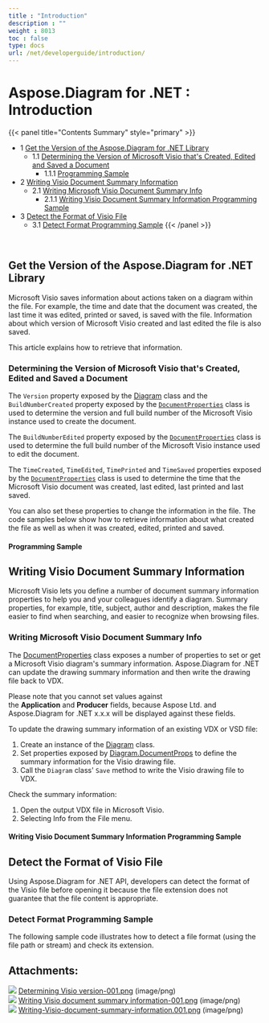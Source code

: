 ```yaml
---
title : "Introduction" 
description : "" 
weight : 8013 
toc : false
type: docs
url: /net/developerguide/introduction/
---
```


# Aspose.Diagram for .NET : Introduction


{{< panel title="Contents Summary" style="primary" >}}
*   1 [Get the Version of the Aspose.Diagram for .NET Library](#get-the-version-of-the-aspose.diagram-for-.net-library)
    *   1.1 [Determining the Version of Microsoft Visio that's Created, Edited and Saved a Document](#determining-the-version-of-microsoft-visio-that's-created,-edited-and-saved-a-document)
        *   1.1.1 [Programming Sample](#programming-sample)
*   2 [Writing Visio Document Summary Information](#writing-visio-document-summary-information)
    *   2.1 [Writing Microsoft Visio Document Summary Info](#writing-microsoft-visio-document-summary-info)
        *   2.1.1 [Writing Visio Document Summary Information Programming Sample](#writing-visio-document-summary-information-programming-sample)
*   3 [Detect the Format of Visio File](#detect-the-format-of-visio-file)
    *   3.1 [Detect Format Programming Sample](#detect-format-programming-sample)
{{< /panel >}}
 

 

## Get the Version of the Aspose.Diagram for .NET Library

Microsoft Visio saves information about actions taken on a diagram within the file. For example, the time and date that the document was created, the last time it was edited, printed or saved, is saved with the file. Information about which version of Microsoft Visio created and last edited the file is also saved.

This article explains how to retrieve that information.

### Determining the Version of Microsoft Visio that's Created, Edited and Saved a Document

The `Version` property exposed by the [Diagram](https://apireference.aspose.com/net/diagram/aspose.diagram/diagram/) class and the `BuildNumberCreated` property exposed by the [`DocumentProperties`](https://apireference.aspose.com/net/diagram/aspose.diagram/documentproperties/) class is used to determine the version and full build number of the Microsoft Visio instance used to create the document.

The `BuildNumberEdited` property exposed by the [`DocumentProperties`](http://www.aspose.com/api/net/diagram/aspose.diagram/documentproperties) class is used to determine the full build number of the Microsoft Visio instance used to edit the document.

The `TimeCreated`, `TimeEdited`, `TimePrinted` and `TimeSaved` properties exposed by the [`DocumentProperties`](http://www.aspose.com/api/net/diagram/aspose.diagram/documentproperties) class is used to determine the time that the Microsoft Visio document was created, last edited, last printed and last saved.

You can also set these properties to change the information in the file. The code samples below show how to retrieve information about what created the file as well as when it was created, edited, printed and saved.

#### Programming Sample

## Writing Visio Document Summary Information

Microsoft Visio lets you define a number of document summary information properties to help you and your colleagues identify a diagram. Summary properties, for example, title, subject, author and description, makes the file easier to find when searching, and easier to recognize when browsing files.

### Writing Microsoft Visio Document Summary Info

The [DocumentProperties](http://www.aspose.com/api/net/diagram/aspose.diagram/documentproperties) class exposes a number of properties to set or get a Microsoft Visio diagram's summary information. Aspose.Diagram for .NET can update the drawing summary information and then write the drawing file back to VDX.

Please note that you cannot set values against the **Application** and **Producer** fields, because Aspose Ltd. and Aspose.Diagram for .NET x.x.x will be displayed against these fields.

To update the drawing summary information of an existing VDX or VSD file:

1.  Create an instance of the [Diagram](https://apireference.aspose.com/net/diagram/aspose.diagram/diagram/) class.
2.  Set properties exposed by [Diagram.DocumentProps](http://www.aspose.com/api/net/diagram/aspose.diagram/diagram/properties/documentprops) to define the summary information for the Visio drawing file.
3.  Call the `Diagram` class' `Save` method to write the Visio drawing file to VDX.

Check the summary information:

1.  Open the output VDX file in Microsoft Visio.
2.  Selecting Info from the File menu.

#### Writing Visio Document Summary Information Programming Sample

## Detect the Format of Visio File

Using Aspose.Diagram for .NET API, developers can detect the format of the Visio file before opening it because the file extension does not guarantee that the file content is appropriate.

### Detect Format Programming Sample

The following sample code illustrates how to detect a file format (using the file path or stream) and check its extension.

## Attachments:

![](https://docs2.aspose.com/diagram/net/images/icons/bullet_blue.gif) [Determining Visio version-001.png](https://docs2.aspose.com/diagram/net/attachments/18350195/18546815.png) (image/png)  
![](https://docs2.aspose.com/diagram/net/images/icons/bullet_blue.gif) [Writing Visio document summary information-001.png](https://docs2.aspose.com/diagram/net/attachments/18350195/18546814.png) (image/png)  
![](https://docs2.aspose.com/diagram/net/images/icons/bullet_blue.gif) [Writing-Visio-document-summary-information.001.png](https://docs2.aspose.com/diagram/net/attachments/18350195/18546817.png) (image/png)  

